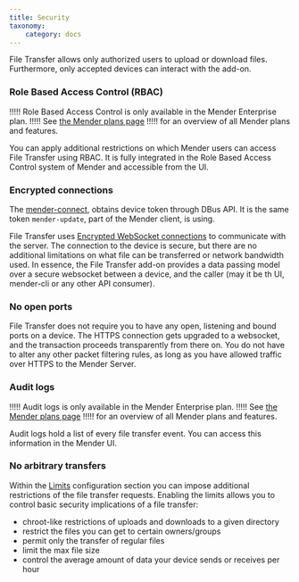 ```yaml
---
title: Security
taxonomy:
    category: docs
---
```


File Transfer allows only authorized users to upload or download files.
Furthermore, only accepted devices can interact with the add-on.
 
### Role Based Access Control (RBAC)

!!!!! Role Based Access Control is only available in the Mender Enterprise plan.
!!!!! See [the Mender plans page](https://mender.io/pricing/plans?target=_blank)
!!!!! for an overview of all Mender plans and features.

You can apply additional restrictions on which Mender users can access File Transfer using RBAC.
It is fully integrated in the Role Based Access Control system of Mender and accessible from the UI.

### Encrypted connections

The [mender-connect](https://github.com/mendersoftware/mender-connect),
obtains device token through DBus API. It is the same token `mender-update`, part of the Mender client, is using.
<!--AUTOVERSION: "https://tools.ietf.org/html/rfc6455#section-%"/ignore-->
File Transfer uses [Encrypted WebSocket connections](https://tools.ietf.org/html/rfc6455#section-11.1.2) to communicate with the server.
The connection to the device is secure, but there are no additional limitations on what file can be transferred or network bandwidth used.
In essence, the File Transfer add-on provides a data passing model over a secure websocket between
a device, and the caller (may it be th UI, mender-cli or any other API consumer).

### No open ports

File Transfer does not require you to have any open, listening and bound ports
on a device. The HTTPS connection gets upgraded to a websocket, and the transaction
proceeds transparently from there on. You do not have to alter any other
packet filtering rules, as long as you have allowed traffic over HTTPS
to the Mender Server.

### Audit logs

!!!!! Audit logs is only available in the Mender Enterprise plan.
!!!!! See [the Mender plans page](https://mender.io/pricing/plans?target=_blank)
!!!!! for an overview of all Mender plans and features.

Audit logs hold a list of every file transfer event. You can access this information
in the Mender UI.

### No arbitrary transfers

Within the [Limits](../../90.Mender-Connect/docs.md#limits-configuration) configuration section you can impose
additional restrictions of the file transfer requests. Enabling the limits allows you to control
basic security implications of a file transfer:
* chroot-like restrictions of uploads and downloads to a given directory
* restrict the files you can get to certain owners/groups
* permit only the transfer of regular files
* limit the max file size
* control the average amount of data your device sends or receives per hour
